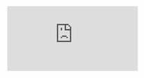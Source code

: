 ![equation](https://latex.codecogs.com/gif.latex?%5CTheta%5E%7B%28m&plus;1%29%7D%3Darg%20max%20Q%28%5CTheta%2C%5CTheta%5E%7B%28m%29%7D%29)


